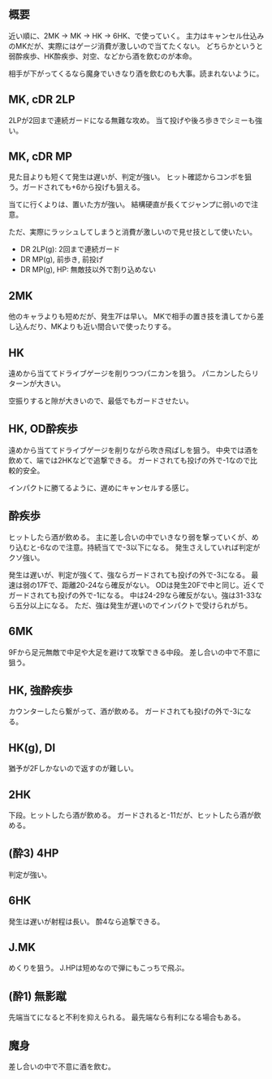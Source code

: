 ## 概要

近い順に、2MK → MK → HK → 6HK、で使っていく。
主力はキャンセル仕込みのMKだが、実際にはゲージ消費が激しいので当てたくない。
どちらかというと弱酔疾歩、HK酔疾歩、対空、などから酒を飲むのが本命。

相手が下がってくるなら魔身でいきなり酒を飲むのも大事。読まれないように。

## MK, cDR 2LP

2LPが2回まで連続ガードになる無難な攻め。
当て投げや後ろ歩きでシミーも強い。

## MK, cDR MP

見た目よりも短くて発生は遅いが、判定が強い。
ヒット確認からコンボを狙う。ガードされても+6から投げも狙える。

当てに行くよりは、置いた方が強い。
結構硬直が長くてジャンプに弱いので注意。

ただ、実際にラッシュしてしまうと消費が激しいので見せ技として使いたい。

- DR 2LP(g): 2回まで連続ガード
- DR MP(g), 前歩き, 前投げ
- DR MP(g), HP: 無敵技以外で割り込めない

## 2MK

他のキャラよりも短めだが、発生7Fは早い。
MKで相手の置き技を潰してから差し込んだり、MKよりも近い間合いで使ったりする。

## HK

遠めから当ててドライブゲージを削りつつパニカンを狙う。
パニカンしたらリターンが大きい。

空振りすると隙が大きいので、最低でもガードさせたい。

## HK, OD酔疾歩

遠めから当ててドライブゲージを削りながら吹き飛ばしを狙う。
中央では酒を飲めて、端では2HKなどで追撃できる。
ガードされても投げの外で-1なので比較的安全。

インパクトに勝てるように、遅めにキャンセルする感じ。

## 酔疾歩

ヒットしたら酒が飲める。
主に差し合いの中でいきなり弱を撃っていくが、めり込むと-6なので注意。持続当てで-3以下になる。
発生さえしていれば判定がクソ強い。

発生は遅いが、判定が強くて、強ならガードされても投げの外で-3になる。
最速は弱の17Fで、距離20-24なら確反がない。
ODは発生20Fで中と同じ。近くでガードされても投げの外で-1になる。
中は24-29なら確反がない。強は31-33なら五分以上になる。
ただ、強は発生が遅いのでインパクトで受けられがち。

## 6MK

9Fから足元無敵で中足や大足を避けて攻撃できる中段。
差し合いの中で不意に狙う。

## HK, 強酔疾歩

カウンターしたら繋がって、酒が飲める。
ガードされても投げの外で-3になる。

## HK(g), DI

猶予が2Fしかないので返すのが難しい。

## 2HK

下段。ヒットしたら酒が飲める。
ガードされると-11だが、ヒットしたら酒が飲める。

## (酔3) 4HP

判定が強い。

## 6HK

発生は遅いが射程は長い。
酔4なら追撃できる。

## J.MK

めくりを狙う。
J.HPは短めなので弾にもこっちで飛ぶ。

## (酔1) 無影蹴

先端当てになると不利を抑えられる。
最先端なら有利になる場合もある。

## 魔身

差し合いの中で不意に酒を飲む。
